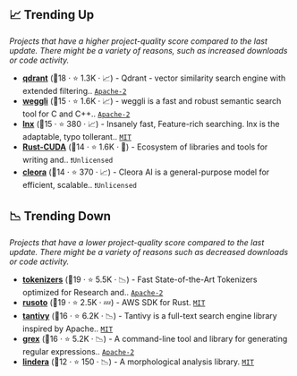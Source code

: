 ## 📈 Trending Up

_Projects that have a higher project-quality score compared to the last update. There might be a variety of reasons, such as increased downloads or code activity._

- <b><a href="https://github.com/qdrant/qdrant">qdrant</a></b> (🥈18 ·  ⭐ 1.3K · 📈) - Qdrant - vector similarity search engine with extended filtering.. <code><a href="http://bit.ly/3nYMfla">Apache-2</a></code>
- <b><a href="https://github.com/googleprojectzero/weggli">weggli</a></b> (🥉15 ·  ⭐ 1.6K · 📈) - weggli is a fast and robust semantic search tool for C and C++.. <code><a href="http://bit.ly/3nYMfla">Apache-2</a></code>
- <b><a href="https://github.com/lnx-search/lnx">lnx</a></b> (🥉15 ·  ⭐ 380 · 📈) - Insanely fast, Feature-rich searching. lnx is the adaptable, typo tollerant.. <code><a href="http://bit.ly/34MBwT8">MIT</a></code>
- <b><a href="https://github.com/Rust-GPU/Rust-CUDA">Rust-CUDA</a></b> (🥇14 ·  ⭐ 1.6K · 🐣) - Ecosystem of libraries and tools for writing and.. <code>❗Unlicensed</code>
- <b><a href="https://github.com/Synerise/cleora">cleora</a></b> (🥈14 ·  ⭐ 370 · 📈) - Cleora AI is a general-purpose model for efficient, scalable.. <code>❗Unlicensed</code>

## 📉 Trending Down

_Projects that have a lower project-quality score compared to the last update. There might be a variety of reasons such as decreased downloads or code activity._

- <b><a href="https://github.com/huggingface/tokenizers">tokenizers</a></b> (🥇19 ·  ⭐ 5.5K · 📉) - Fast State-of-the-Art Tokenizers optimized for Research and.. <code><a href="http://bit.ly/3nYMfla">Apache-2</a></code>
- <b><a href="https://github.com/rusoto/rusoto">rusoto</a></b> (🥇19 ·  ⭐ 2.5K · 💤) - AWS SDK for Rust. <code><a href="http://bit.ly/34MBwT8">MIT</a></code>
- <b><a href="https://github.com/quickwit-oss/tantivy">tantivy</a></b> (🥈16 ·  ⭐ 6.2K · 📉) - Tantivy is a full-text search engine library inspired by Apache.. <code><a href="http://bit.ly/34MBwT8">MIT</a></code>
- <b><a href="https://github.com/pemistahl/grex">grex</a></b> (🥇16 ·  ⭐ 5.2K · 📉) - A command-line tool and library for generating regular expressions.. <code><a href="http://bit.ly/3nYMfla">Apache-2</a></code>
- <b><a href="https://github.com/lindera-morphology/lindera">lindera</a></b> (🥈12 ·  ⭐ 150 · 📉) - A morphological analysis library. <code><a href="http://bit.ly/34MBwT8">MIT</a></code>

